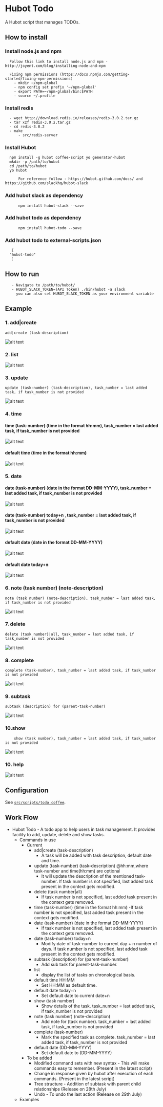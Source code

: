 # Hubot Todo

A Hubot script that manages TODOs.

## How to install

### Install node.js and npm
	  Follow this link to install node.js and npm - http://joyent.com/blog/installing-node-and-npm

	  Fixing npm permissions (https://docs.npmjs.com/getting-started/fixing-npm-permissions)
	    - mkdir ~/npm-global
	    - npm config set prefix '~/npm-global'
	    - export PATH=~/npm-global/bin:$PATH
	    - source ~/.profile

### Install redis
	  - wget http://download.redis.io/releases/redis-3.0.2.tar.gz
	  - tar xzf redis-3.0.2.tar.gz
	  - cd redis-3.0.2
	  - make
       	  - src/redis-server

### Install Hubot
	  npm install -g hubot coffee-script yo generator-hubot
	  mkdir -p /path/to/hubot
	  cd /path/to/hubot
	  yo hubot
	
       	  For reference follow : https://hubot.github.com/docs/ and https://github.com/slackhq/hubot-slack

### Add hubot slack as dependency 
       	  npm install hubot-slack --save

### Add hubot todo as dependency 
       	  npm install hubot-todo --save

### Add hubot todo to external-scripts.json 
       [
	  "hubot-todo"
       ] 

## How to run
       - Navigate to /path/to/hubot/
       - HUBOT_SLACK_TOKEN=(API Token) ./bin/hubot -a slack
       	 you can also set HUBOT_SLACK_TOKEN as your environment variable

## Example
### 1. add|create
	add|create (task-description)
![alt text](https://github.com/vishals79/hubot-todo/blob/master/etc/todo-add.jpg "add")

### 2. list
![alt text](https://github.com/vishals79/hubot-todo/blob/master/etc/todo-list.jpg "list")

### 3. update
	update (task-number) (task-description), task_number = last added task, if task_number is not provided
![alt text](https://github.com/vishals79/hubot-todo/blob/master/etc/todo-update.jpg "update")

### 4. time
#### time (task-number) (time in the format hh:mm), task_number = last added task, if task_number is not provided
![alt text](https://github.com/vishals79/hubot-todo/blob/master/etc/todo-settime.jpg "set time")

#### default time (time in the format hh:mm)
![alt text](https://github.com/vishals79/hubot-todo/blob/master/etc/todo-setdefaulttime.jpg "set default time")

### 5. date 
#### date (task-number) (date in the format DD-MM-YYYY), task_number = last added task, if task_number is not provided
![alt text](https://github.com/vishals79/hubot-todo/blob/master/etc/todo-setdate.jpg "set date")

#### date (task-number) today+n , task_number = last added task, if task_number is not provided
![alt text](https://github.com/vishals79/hubot-todo/blob/master/etc/todo-setdatetodayfortask.jpg "set today+n date for task")

#### default date (date in the format DD-MM-YYYY) 
![alt text](https://github.com/vishals79/hubot-todo/blob/master/etc/todo-setdefaultdate.jpg "set default date")

#### default date today+n 
![alt text](https://github.com/vishals79/hubot-todo/blob/master/etc/todo-setdefaultdatetodayplusn.jpg "set default date today+n")

### 6. note (task number) (note-description)
	note (task number) (note-description), task_number = last added task, if task_number is not provided
![alt text](https://github.com/vishals79/hubot-todo/blob/master/etc/todo-note.jpg "note")

### 7. delete
	delete (task number)|all, task_number = last added task, if task_number is not provided
![alt text](https://github.com/vishals79/hubot-todo/blob/master/etc/todo-delete.jpg "delete")

### 8. complete
	complete (task-number), task_number = last added task, if task_number is not provided
![alt text](https://github.com/vishals79/hubot-todo/blob/master/etc/todo-complete.jpg "complete")

### 9. subtask
	subtask (description) for (parent-task-number)
![alt text](https://github.com/vishals79/hubot-todo/blob/master/etc/todo-subtask.jpg "subtask")

### 10.show
      	show (task number), task_number = last added task, if task_number is not provided
![alt text](https://github.com/vishals79/hubot-todo/blob/master/etc/todo-show.jpg "todo show")

### 10. help
![alt text](https://github.com/vishals79/hubot-todo/blob/master/etc/todo-help.jpg "todo help")

## Configuration
See [`src/scripts/todo.coffee`](src/scripts/todo.coffee).

## Work Flow

- Hubot Todo - A todo app to help users in task management. It provides facility to add, update, delete and show tasks.
  - Commands in use
    - Current
      - add|create (task-description)
        - A task will be added with task description, default date and time.
      - update (task-number) (task-description) @hh:mm,where task-number and time(hh:mm) are optional
        - It will update the description of the mentioned task-number. If task number is not specified, last added task present in the context 		  gets modified.   
      - delete (task number|all)
        - If task number is not specified, last added task present in the context gets removed. 
      - time (task-number) (time in the format hh:mm)
        -If task number is not specified, last added task present in the context gets modified.
      - date (task-number) (date in the format DD-MM-YYYY)
        - If task number is not specified, last added task present in the context gets removed. 
      - date (task-number) today+n
        - Modify date of task-number to current day + n number of days. If task number is not specified, last added task present in the 	  context gets modified. 
      - subtask (description) for (parent-task-number)
        - Add sub task for parent-task-number.
      - list
        - display the list of tasks on chronological basis.
      - default time HH:MM
        -  Set HH:MM as default time.
      - default date today+n
        -  Set default date to current date+n
      - show (task number)
        - Show details of the task. task_number = last added task, if task_number is not provided
      - note (task number) (note-description)
        - Add note for (task number). task_number = last added task, if task_number is not provided
      - complete (task-number)
        - Mark the specified task as complete. task_number = last added task, if task_number is not provided
      - default date (DD-MM-YYYY)
        - Set default date to (DD-MM-YYYY) 
    - To be added
      - Modified command sets with new syntax - This will make commands easy to remember. (Present in the latest script)
      - Change in response given by hubot after execution of each commands. (Present in the latest script)
      - Tree structure - Addition of subtask with parent child relationships (Release on 28th July)
      - Undo - To undo the last action (Release on 29th July)
  - Examples
